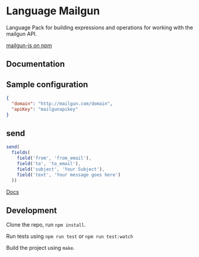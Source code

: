 Language Mailgun
================

Language Pack for building expressions and operations for working with
the mailgun API.

[mailgun-js on npm](https://www.npmjs.com/package/mailgun-js)

Documentation
-------------

## Sample configuration

```json
{
  "domain": "http://mailgun.com/domain",
  "apiKey": "mailgunapikey"
}
```

## send
```js
send(
  fields(
    field('from', 'from_email'),
    field('to', 'to_email'),
    field('subject', 'Your Subject'),
    field('text', 'Your message goes here')
  ))
```

[Docs](docs/index)


Development
-----------

Clone the repo, run `npm install`.

Run tests using `npm run test` or `npm run test:watch`

Build the project using `make`.
